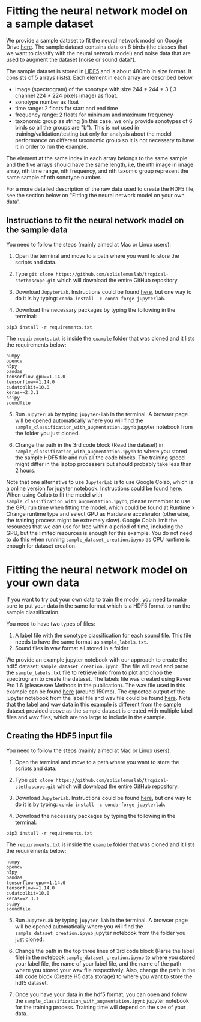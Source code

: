 # Fitting the neural network model on a sample dataset

We provide a sample dataset to fit the neural network model on Google Drive [here](https://drive.google.com/file/d/101Mnahr0ZPVz1eFyBniNPNJ0NltlVhk6/view?usp=sharing). The sample dataset contains data on 6 birds (the classes that we want to classify with the neural network model) and noise data that are used to augment the dataset [noise or sound data?].

The sample dataset is stored in [HDF5](https://en.wikipedia.org/wiki/Hierarchical_Data_Format) and is about 480mb in size format. It consists of 5 arrays (lists). Each element in each array are described below.
- image (spectrogram) of the sonotype with size 244 * 244 * 3 ( 3 channel 224 * 224 pixels image) as float. 
- sonotype number as float
- time range: 2 floats for start and end time
- frequency range: 2 floats for minimum and maximum frequency
- taxonomic group as string (in this case, we only provide sonotypes of 6 birds so all the groups are "b"). This is not used in training/validation/testing but only for analysis about the model performance on different taxonomic group so it is not necessary to have it in order to run the example.

The element at the same index in each array belongs to the same sample and the five arrays should have the same length, i.e, the nth image in image array, nth time range, nth frequency, and nth taxomic group represent the same sample of nth sonotype number.

For a more detailed description of the raw data used to create the HDF5 file, see the section below on "Fitting the neural network model on your own data".


## Instructions to fit the neural network model on the sample data

You need to follow the steps (mainly aimed at Mac or Linux users):

1. Open the terminal and move to a path where you want to store the scripts and data.

2. Type `git clone https://github.com/solislemuslab/tropical-stethoscope.git` which will download the entire GitHub repository.

3. Download `JupyterLab`. Instructions could be found [here](https://jupyter.org/), but one way to do it is by typing: `conda install -c conda-forge jupyterlab`.

4. Download the necessary packages by typing the following in the terminal: 
```  
pip3 install -r requirements.txt
```
The `requirements.txt` is inside the `example` folder that was cloned and it lists the requirements below:
```
numpy
opencv
h5py
pandas
tensorflow-gpu==1.14.0
tensorflow==1.14.0
cudatoolkit=10.0
keras==2.3.1
scipy
soundfile
```

5. Run `JupyterLab` by typing `jupyter-lab` in the terminal. A browser page will be opened automatically where you will find the `sample_classification_with_augmentation.ipynb` jupyter notebook from the folder you just cloned.

6. Change the path in the 3rd code block (Read the dataset) in `sample_classification_with_augmentation.ipynb` to where you stored the sample HDF5 file and run all the code blocks. The training speed might differ in the laptop processers but should probably take less than 2 hours.

Note that one alternative to use `JupyterLab` is to use Google Colab, which is a online version for jupyter notebook. Instructions could be found [here](https://colab.research.google.com/). When using Colab to fit the model with `sample_classification_with_augmentation.ipynb`, please remember to use the GPU run time when fitting the model, which could be found at Runtime > Change runtime type and select GPU as Hardware accelerator (otherwise, the training process might be extremely slow). Google Colab limit the resources that we can use for free within a period of time, including the GPU, but the limited resources is enough for this example. You do not need to do this when running `sample_dataset_creation.ipynb` as CPU runtime is enough for dataset creation.

# Fitting the neural network model on your own data

If you want to try out your own data to train the model, you need to make sure to put your data in the same format which is a HDF5 format to run the sample classification. 

You need to have two types of files:
1. A label file with the sonotype classification for each sound file. This file needs to have the same format as `sample_labels.txt`.
2. Sound files in wav format all stored in a folder

We provide an example jupyter notebook with our approach to create the hdf5 dataset: `sample_dataset_creation.ipynb`. The file will read and parse the `sample_labels.txt` file to retrieve info from to plot and chop the spectrogram to create the dataset. The labels file was created using Raven Pro 1.6 (please see Methods in the publication). The wav file used in this example can be found [here](https://drive.google.com/file/d/1b0KzSFkvSakbIoQhLk9VHDX8Wi17d2xk/view?usp=sharing) (around 150mb). The expected output of the jupyter notebook from the label file and wav file could be found [here](https://drive.google.com/file/d/1IiNqZQEcxwT8BECapfM7bJS4Y9zmJUaw/view?usp=sharing).
Note that the label and wav data in this example is different from the sample dataset provided above as the sample dataset is created with multiple label files and wav files, which are too large to include in the example.

## Creating the HDF5 input file

You need to follow the steps (mainly aimed at Mac or Linux users):

1. Open the terminal and move to a path where you want to store the scripts and data.

2. Type `git clone https://github.com/solislemuslab/tropical-stethoscope.git` which will download the entire GitHub repository.

3. Download `JupyterLab`. Instructions could be found [here](https://jupyter.org/), but one way to do it is by typing: `conda install -c conda-forge jupyterlab`.

4. Download the necessary packages by typing the following in the terminal: 
```  
pip3 install -r requirements.txt
```
The `requirements.txt` is inside the `example` folder that was cloned and it lists the requirements below:
```
numpy
opencv
h5py
pandas
tensorflow-gpu==1.14.0
tensorflow==1.14.0
cudatoolkit=10.0
keras==2.3.1
scipy
soundfile
```

5. Run `JupyterLab` by typing `jupyter-lab` in the terminal. A browser page will be opened automatically where you will find the `sample_dataset_creation.ipynb` jupyter notebook from the folder you just cloned.

6. Change the path in the top three lines of 3rd code block (Parse the label file) in the notebook `sample_dataset_creation.ipynb` to where you stored your label file, the name of your label file, and the name of the path where you stored your wav file respectively. Also, change the path in the 4th code block (Create H5 data storage) to where you want to store the hdf5 dataset.

7. Once you have your data in the hdf5 format, you can open and follow the `sample_classification_with_augmentation.ipynb` jupyter notebook for the training process. Training time will depend on the size of your data.


